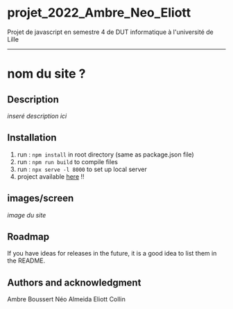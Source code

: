 # projet_2022_Ambre_Neo_Eliott

Projet de javascript en semestre 4 de DUT informatique à l'université de Lille

***

# nom du site ?

## Description
_inseré description ici_

## Installation
1) run : `npm install` in root directory (same as package.json file)
2) run : `npm run build` to compile files
3) run : `npx serve -l 8000` to set up local server
4) project available [here](http://localhost:8000/) !! 

## images/screen
_image du site_

## Roadmap
If you have ideas for releases in the future, it is a good idea to list them in the README.

## Authors and acknowledgment
Ambre Boussert
Néo Almeida
Eliott Collin

